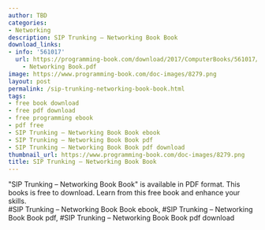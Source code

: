 ```yaml
---
author: TBD
categories:
- Networking
description: SIP Trunking – Networking Book Book
download_links:
- info: '561017'
  url: https://programming-book.com/download/2017/ComputerBooks/561017/SIP Trunking
    - Networking Book.pdf
image: https://www.programming-book.com/doc-images/8279.png
layout: post
permalink: /sip-trunking-networking-book-book.html
tags:
- free book download
- free pdf download
- free programming ebook
- pdf free
- SIP Trunking – Networking Book Book ebook
- SIP Trunking – Networking Book Book pdf
- SIP Trunking – Networking Book Book pdf download
thumbnail_url: https://www.programming-book.com/doc-images/8279.png
title: SIP Trunking – Networking Book Book
---
```


 
<div class="item-desc text-justify">
  "SIP Trunking – Networking Book Book" is available in PDF format. This books is free to download. Learn from this free book and enhance your skills.
  <br>
  #SIP Trunking – Networking Book Book ebook, #SIP Trunking – Networking Book Book pdf, #SIP Trunking – Networking Book Book pdf download
</div>